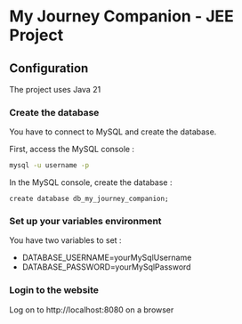 # My Journey Companion - JEE Project

## Configuration

The project uses Java 21

### Create the database

You have to connect to MySQL and create the database.

First, access the MySQL console :
```bash
mysql -u username -p
```

In the MySQL console, create the database :
```mysql
create database db_my_journey_companion;
```

### Set up your variables environment

You have two variables to set :
- DATABASE_USERNAME=yourMySqlUsername
- DATABASE_PASSWORD=yourMySqlPassword

### Login to the website

Log on to http://localhost:8080 on a browser
